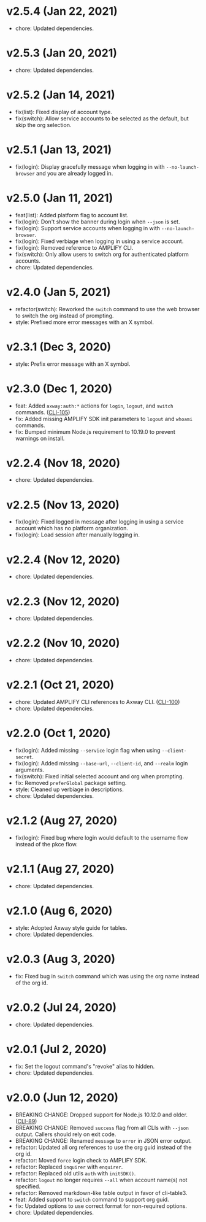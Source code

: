 # v2.5.4 (Jan 22, 2021)

 * chore: Updated dependencies.

# v2.5.3 (Jan 20, 2021)

 * chore: Updated dependencies.

# v2.5.2 (Jan 14, 2021)

 * fix(list): Fixed display of account type.
 * fix(switch): Allow service accounts to be selected as the default, but skip the org selection.

# v2.5.1 (Jan 13, 2021)

 * fix(login): Display gracefully message when logging in with `--no-launch-browser` and you are
   already logged in.

# v2.5.0 (Jan 11, 2021)

 * feat(list): Added platform flag to account list.
 * fix(login): Don't show the banner during login when `--json` is set.
 * fix(login): Support service accounts when logging in with `--no-launch-browser`.
 * fix(login): Fixed verbiage when logging in using a service account.
 * fix(login): Removed reference to AMPLIFY CLI.
 * fix(switch): Only allow users to switch org for authenticated platform accounts.
 * chore: Updated dependencies.

# v2.4.0 (Jan 5, 2021)

 * refactor(switch): Reworked the `switch` command to use the web browser to switch the org instead
   of prompting.
 * style: Prefixed more error messages with an X symbol.

# v2.3.1 (Dec 3, 2020)

 * style: Prefix error message with an X symbol.

# v2.3.0 (Dec 1, 2020)

 * feat: Added `axway:auth:*` actions for `login`, `logout`, and `switch` commands.
   ([CLI-105](https://jira.axway.com/browse/CLI-105))
 * fix: Added missing AMPLIFY SDK init parameters to `logout` and `whoami` commands.
 * fix: Bumped minimum Node.js requirement to 10.19.0 to prevent warnings on install.

# v2.2.4 (Nov 18, 2020)

 * chore: Updated dependencies.

# v2.2.5 (Nov 13, 2020)

 * fix(login): Fixed logged in message after logging in using a service account which has no
   platform organization.
 * fix(login): Load session after manually logging in.

# v2.2.4 (Nov 12, 2020)

 * chore: Updated dependencies.

# v2.2.3 (Nov 12, 2020)

 * chore: Updated dependencies.

# v2.2.2 (Nov 10, 2020)

 * chore: Updated dependencies.

# v2.2.1 (Oct 21, 2020)

 * chore: Updated AMPLIFY CLI references to Axway CLI.
   ([CLI-100](https://jira.axway.com/browse/CLI-100))
 * chore: Updated dependencies.

# v2.2.0 (Oct 1, 2020)

 * fix(login): Added missing `--service` login flag when using `--client-secret`.
 * fix(login): Added missing `--base-url`, `--client-id`, and `--realm` login arguments.
 * fix(switch): Fixed initial selected account and org when prompting.
 * fix: Removed `preferGlobal` package setting.
 * style: Cleaned up verbiage in descriptions.
 * chore: Updated dependencies.

# v2.1.2 (Aug 27, 2020)

 * fix(login): Fixed bug where login would default to the username flow instead of the pkce flow.

# v2.1.1 (Aug 27, 2020)

 * chore: Updated dependencies.

# v2.1.0 (Aug 6, 2020)

 * style: Adopted Axway style guide for tables.
 * chore: Updated dependencies.

# v2.0.3 (Aug 3, 2020)

 * fix: Fixed bug in `switch` command which was using the org name instead of the org id.

# v2.0.2 (Jul 24, 2020)

 * chore: Updated dependencies.

# v2.0.1 (Jul 2, 2020)

 * fix: Set the logout command's "revoke" alias to hidden.
 * chore: Updated dependencies.

# v2.0.0 (Jun 12, 2020)

 * BREAKING CHANGE: Dropped support for Node.js 10.12.0 and older.
   ([CLI-89](https://jira.axway.com/browse/CLI-89))
 * BREAKING CHANGE: Removed `success` flag from all CLIs with `--json` output. Callers should rely
   on exit code.
 * BREAKING CHANGE: Renamed `message` to `error` in JSON error output.
 * refactor: Updated all org references to use the org guid instead of the org id.
 * refactor: Moved `force` login check to AMPLIFY SDK.
 * refactor: Replaced `inquirer` with `enquirer`.
 * refactor: Replaced old utils `auth` with `initSDK()`.
 * refactor: `logout` no longer requires `--all` when account name(s) not specified.
 * refactor: Removed markdown-like table output in favor of cli-table3.
 * feat: Added support to `switch` command to support org guid.
 * fix: Updated options to use correct format for non-required options.
 * chore: Updated dependencies.
